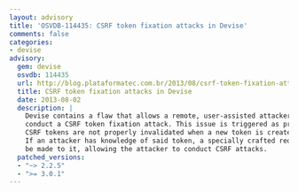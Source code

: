 ```yaml
---
layout: advisory
title: 'OSVDB-114435: CSRF token fixation attacks in Devise'
comments: false
categories:
- devise
advisory:
  gem: devise
  osvdb: 114435
  url: http://blog.plataformatec.com.br/2013/08/csrf-token-fixation-attacks-in-devise/
  title: CSRF token fixation attacks in Devise
  date: 2013-08-02
  description: |
    Devise contains a flaw that allows a remote, user-assisted attacker to
    conduct a CSRF token fixation attack. This issue is triggered as previous
    CSRF tokens are not properly invalidated when a new token is created.
    If an attacker has knowledge of said token, a specially crafted request can
    be made to it, allowing the attacker to conduct CSRF attacks.
  patched_versions:
  - "~> 2.2.5"
  - ">= 3.0.1"
---
```

